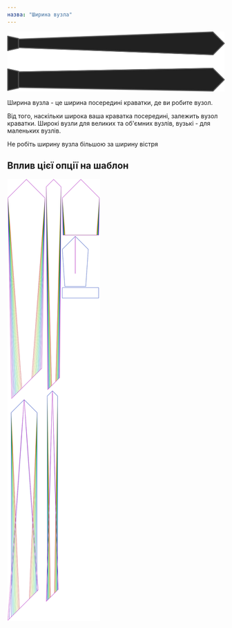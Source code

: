 ```yaml
---
назва: "Ширина вузла"
---
```


![Ширина вузла](knotwidth.svg)

Ширина вузла - це ширина посередині краватки, де ви робите вузол.

Від того, наскільки широка ваша краватка посередині, залежить вузол краватки. Широкі вузли для великих та об'ємних вузлів, вузькі - для маленьких вузлів.

<Note>

Не робіть ширину вузла більшою за ширину вістря

</Note>

## Вплив цієї опції на шаблон

![На цьому зображенні показано вплив цієї опції шляхом накладання декількох варіантів, які мають різне значення для цієї опції](trayvon_knotwidth_sample.svg "Вплив цієї опції на шаблон")
